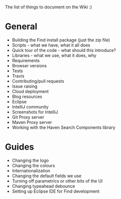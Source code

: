The list of things to document on the Wiki :)

# General
- Building the Find install package (just the zip file)
- Scripts - what we have, what it all does
- Quick tour of the code - what should this introduce?
- Libraries - what we use, what it does, why
- Requirements
- Browser versions
- Tests
- Travis
- Contributing/pull requests
- Issue raising
- Cloud deployment
- Blog resources
- Eclipse
- IntelliJ community
- Screenshots for IntelliJ
- Git Proxy server
- Maven Proxy server
- Working with the Haven Search Components library

# Guides

- Changing the logo
- Changing the colours
- Internationalization
- Changing the default fields we use
- Turning off parametrics or other bits of the UI
- Changing typeahead debounce
- Setting up Eclipse IDE for Find development